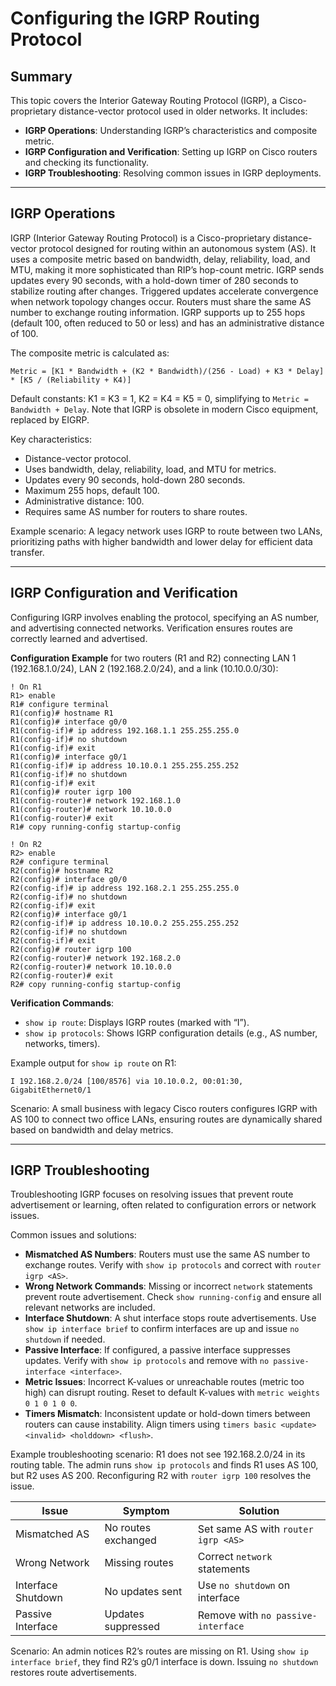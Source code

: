 # Configuring the IGRP Routing Protocol

## Summary

This topic covers the Interior Gateway Routing Protocol (IGRP), a Cisco-proprietary distance-vector protocol used in older networks. It includes:

* **IGRP Operations**: Understanding IGRP’s characteristics and composite metric.
* **IGRP Configuration and Verification**: Setting up IGRP on Cisco routers and checking its functionality.
* **IGRP Troubleshooting**: Resolving common issues in IGRP deployments.

---

## IGRP Operations

IGRP (Interior Gateway Routing Protocol) is a Cisco-proprietary distance-vector protocol designed for routing within an autonomous system (AS). It uses a composite metric based on bandwidth, delay, reliability, load, and MTU, making it more sophisticated than RIP’s hop-count metric. IGRP sends updates every 90 seconds, with a hold-down timer of 280 seconds to stabilize routing after changes. Triggered updates accelerate convergence when network topology changes occur. Routers must share the same AS number to exchange routing information. IGRP supports up to 255 hops (default 100, often reduced to 50 or less) and has an administrative distance of 100.

The composite metric is calculated as:
```
Metric = [K1 * Bandwidth + (K2 * Bandwidth)/(256 - Load) + K3 * Delay] * [K5 / (Reliability + K4)]
```
Default constants: K1 = K3 = 1, K2 = K4 = K5 = 0, simplifying to `Metric = Bandwidth + Delay`. Note that IGRP is obsolete in modern Cisco equipment, replaced by EIGRP.

Key characteristics:
- Distance-vector protocol.
- Uses bandwidth, delay, reliability, load, and MTU for metrics.
- Updates every 90 seconds, hold-down 280 seconds.
- Maximum 255 hops, default 100.
- Administrative distance: 100.
- Requires same AS number for routers to share routes.

Example scenario: A legacy network uses IGRP to route between two LANs, prioritizing paths with higher bandwidth and lower delay for efficient data transfer.

---

## IGRP Configuration and Verification

Configuring IGRP involves enabling the protocol, specifying an AS number, and advertising connected networks. Verification ensures routes are correctly learned and advertised.

**Configuration Example** for two routers (R1 and R2) connecting LAN 1 (192.168.1.0/24), LAN 2 (192.168.2.0/24), and a link (10.10.0.0/30):
```
! On R1
R1> enable
R1# configure terminal
R1(config)# hostname R1
R1(config)# interface g0/0
R1(config-if)# ip address 192.168.1.1 255.255.255.0
R1(config-if)# no shutdown
R1(config-if)# exit
R1(config)# interface g0/1
R1(config-if)# ip address 10.10.0.1 255.255.255.252
R1(config-if)# no shutdown
R1(config-if)# exit
R1(config)# router igrp 100
R1(config-router)# network 192.168.1.0
R1(config-router)# network 10.10.0.0
R1(config-router)# exit
R1# copy running-config startup-config

! On R2
R2> enable
R2# configure terminal
R2(config)# hostname R2
R2(config)# interface g0/0
R2(config-if)# ip address 192.168.2.1 255.255.255.0
R2(config-if)# no shutdown
R2(config-if)# exit
R2(config)# interface g0/1
R2(config-if)# ip address 10.10.0.2 255.255.255.252
R2(config-if)# no shutdown
R2(config-if)# exit
R2(config)# router igrp 100
R2(config-router)# network 192.168.2.0
R2(config-router)# network 10.10.0.0
R2(config-router)# exit
R2# copy running-config startup-config
```

**Verification Commands**:
- `show ip route`: Displays IGRP routes (marked with “I”).
- `show ip protocols`: Shows IGRP configuration details (e.g., AS number, networks, timers).

Example output for `show ip route` on R1:
```
I 192.168.2.0/24 [100/8576] via 10.10.0.2, 00:01:30, GigabitEthernet0/1
```

Scenario: A small business with legacy Cisco routers configures IGRP with AS 100 to connect two office LANs, ensuring routes are dynamically shared based on bandwidth and delay metrics.

---

## IGRP Troubleshooting

Troubleshooting IGRP focuses on resolving issues that prevent route advertisement or learning, often related to configuration errors or network issues.

Common issues and solutions:
- **Mismatched AS Numbers**: Routers must use the same AS number to exchange routes. Verify with `show ip protocols` and correct with `router igrp <AS>`.
- **Wrong Network Commands**: Missing or incorrect `network` statements prevent route advertisement. Check `show running-config` and ensure all relevant networks are included.
- **Interface Shutdown**: A shut interface stops route advertisements. Use `show ip interface brief` to confirm interfaces are up and issue `no shutdown` if needed.
- **Passive Interface**: If configured, a passive interface suppresses updates. Verify with `show ip protocols` and remove with `no passive-interface <interface>`.
- **Metric Issues**: Incorrect K-values or unreachable routes (metric too high) can disrupt routing. Reset to default K-values with `metric weights 0 1 0 1 0 0`.
- **Timers Mismatch**: Inconsistent update or hold-down timers between routers can cause instability. Align timers using `timers basic <update> <invalid> <holddown> <flush>`.

Example troubleshooting scenario: R1 does not see 192.168.2.0/24 in its routing table. The admin runs `show ip protocols` and finds R1 uses AS 100, but R2 uses AS 200. Reconfiguring R2 with `router igrp 100` resolves the issue.

| Issue                | Symptom                        | Solution                              |
|----------------------|--------------------------------|---------------------------------------|
| Mismatched AS        | No routes exchanged           | Set same AS with `router igrp <AS>`  |
| Wrong Network        | Missing routes                | Correct `network` statements          |
| Interface Shutdown   | No updates sent               | Use `no shutdown` on interface        |
| Passive Interface    | Updates suppressed            | Remove with `no passive-interface`    |

Scenario: An admin notices R2’s routes are missing on R1. Using `show ip interface brief`, they find R2’s g0/1 interface is down. Issuing `no shutdown` restores route advertisements.